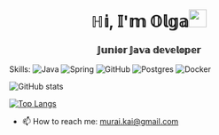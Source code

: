 <h1 align="center">ℍ𝕚, 𝕀'𝕞 𝕆𝕝𝕘𝕒<img src="https://github.com/blackcater/blackcater/raw/main/images/Hi.gif" height="32"/></h1>
<h3 align="center">𝕁𝕦𝕟𝕚𝕠𝕣 𝕁𝕒𝕧𝕒 𝕕𝕖𝕧𝕖𝕝𝕠𝕡𝕖𝕣</h3>


Skills: 
![Java](https://img.shields.io/badge/java-%23ED8B00.svg?style=for-the-badge&logo=java&logoColor=white)
![Spring](https://img.shields.io/badge/spring-%236DB33F.svg?style=for-the-badge&logo=spring&logoColor=white)
![GitHub](https://img.shields.io/badge/github-%23121011.svg?style=for-the-badge&logo=github&logoColor=white)
![Postgres](https://img.shields.io/badge/postgres-%23316192.svg?style=for-the-badge&logo=postgresql&logoColor=white)
![Docker](https://img.shields.io/badge/docker-%230db7ed.svg?style=for-the-badge&logo=docker&logoColor=white)


![GitHub stats](https://github-readme-stats.vercel.app/api?username=Feirina&show_icons=true)  

[![Top Langs](https://github-readme-stats.vercel.app/api/top-langs/?username=Feirina&layout=compact)](https://github.com/anuraghazra/github-readme-stats)

- 📫 How to reach me: murai.kai@gmail.com 
